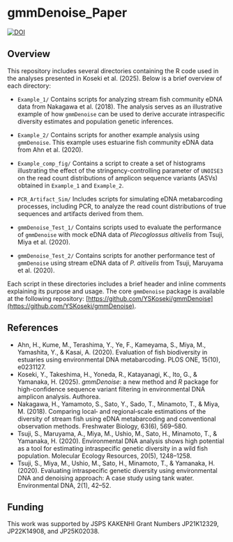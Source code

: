 # gmmDenoise_Paper

<!-- badges: start -->
[![DOI](https://zenodo.org/badge/540440691.svg)](https://zenodo.org/badge/latestdoi/540440691)
<!-- badges: end -->

## Overview
This repository includes several directories containing the R code used in the analyses presented in Koseki et al. (2025). Below is a brief overview of each directory:

- `Example_1/`
Contains scripts for analyzing stream fish community eDNA data from Nakagawa et al. (2018). The analysis serves as an illustrative example of how `gmmDenoise` can be used to derive accurate intraspecific diversity estimates and population genetic inferences.

- `Example_2/`
Contains scripts for another example analysis using `gmmDenoise`. This example uses estuarine fish community eDNA data from Ahn et al. (2020).

- `Example_comp_fig/`
Contains a script to create a set of histograms illustrating the effect of the stringency-controlling parameter of `UNOISE3` on the read count distributions of amplicon sequence variants (ASVs) obtained in `Example_1` and `Example_2`.

- `PCR_Artifact_Sim/`
Includes scripts for simulating eDNA metabarcoding processes, including PCR, to analyze the read count distributions of true sequences and artifacts derived from them.

- `gmmDenoise_Test_1/`
Contains scripts used to evaluate the performance of `gmmDenoise` with mock eDNA data of _Plecoglossus altivelis_ from Tsuji, Miya et al. (2020).

- `gmmDenoise_Test_2/`
Contains scripts for another performance test of `gmmDenoise` using stream eDNA data of _P. altivelis_ from Tsuji, Maruyama et al. (2020).

Each script in these directories includes a brief header and inline comments explaining its purpose and usage. The core `gmmDenoise` package is available at the following repository: [https://github.com/YSKoseki/gmmDenoise](https://github.com/YSKoseki/gmmDenoise).

## References
- Ahn, H., Kume, M., Terashima, Y., Ye, F., Kameyama, S., Miya, M., Yamashita, Y., & Kasai, A. (2020). Evaluation of fish biodiversity in estuaries using environmental DNA metabarcoding. PLOS ONE, 15(10), e0231127.
- Koseki, Y., Takeshima, H., Yoneda, R., Katayanagi, K., Ito, G., & Yamanaka, H. (2025). _gmmDenoise_: a new method and _R_ package for high-confidence sequence variant filtering in environmental DNA amplicon analysis. Authorea.
- Nakagawa, H., Yamamoto, S., Sato, Y., Sado, T., Minamoto, T., & Miya, M. (2018). Comparing local‐ and regional‐scale estimations of the diversity of stream fish using eDNA metabarcoding and conventional observation methods. Freshwater Biology, 63(6), 569–580.
- Tsuji, S., Maruyama, A., Miya, M., Ushio, M., Sato, H., Minamoto, T., & Yamanaka, H. (2020). Environmental DNA analysis shows high potential as a tool for estimating intraspecific genetic diversity in a wild fish population. Molecular Ecology Resources, 20(5), 1248–1258.
- Tsuji, S., Miya, M., Ushio, M., Sato, H., Minamoto, T., & Yamanaka, H. (2020). Evaluating intraspecific genetic diversity using environmental DNA and denoising approach: A case study using tank water. Environmental DNA, 2(1), 42–52.

## Funding
This work was supported by JSPS KAKENHI Grant Numbers JP21K12329, JP22K14908, and JP25K02038.
